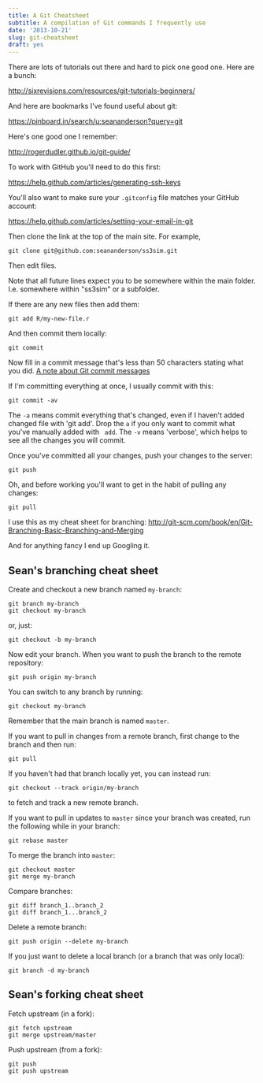 ```yaml
---
title: A Git Cheatsheet
subtitle: A compilation of Git commands I frequently use
date: '2013-10-21'
slug: git-cheatsheet
draft: yes
---
```


There are lots of tutorials out there and hard to pick one good one. Here are
a bunch:

http://sixrevisions.com/resources/git-tutorials-beginners/

And here are bookmarks I've found useful about git:

https://pinboard.in/search/u:seananderson?query=git

Here's one good one I remember:

http://rogerdudler.github.io/git-guide/

To work with GitHub you'll need to do this first:

https://help.github.com/articles/generating-ssh-keys

You'll also want to make sure your `.gitconfig` file matches your GitHub
account:

https://help.github.com/articles/setting-your-email-in-git

Then clone the link at the top of the main site. For example,

```
git clone git@github.com:seananderson/ss3sim.git
```

Then edit files.

Note that all future lines expect you to be somewhere within the main
folder. I.e. somewhere within "ss3sim" or a subfolder.

If there are any new files then add them:

```
git add R/my-new-file.r
```

And then commit them locally:

```
git commit
```

Now fill in a commit message that's less than 50 characters stating what you did. [A note about Git commit messages](http://tbaggery.com/2008/04/19/a-note-about-git-commit-messages.html)

If I'm committing everything at once, I usually commit with this:

```
git commit -av
```

The `-a` means commit everything that's changed, even if I haven't added changed file with 'git add'. Drop the `a` if you only want to commit what you've manually added with ` add`. The `-v` means 'verbose', which helps to see all the changes you will commit.

Once you've committed all your changes, push your changes to the server:

```
git push
```

Oh, and before working you'll want to get in the habit of pulling any changes:

```
git pull
```

I use this as my cheat sheet for branching:
http://git-scm.com/book/en/Git-Branching-Basic-Branching-and-Merging

And for anything fancy I end up Googling it.

## Sean's branching cheat sheet

Create and checkout a new branch named `my-branch`:

```
git branch my-branch
git checkout my-branch
```

or, just:

```
git checkout -b my-branch
```

Now edit your branch. When you want to push the branch to the remote repository:

```
git push origin my-branch
```

You can switch to any branch by running:

```
git checkout my-branch
```

Remember that the main branch is named `master`.

If you want to pull in changes from a remote branch, first change to the branch and then run:

```
git pull
```

If you haven't had that branch locally yet, you can instead run:

```
git checkout --track origin/my-branch
```
to fetch and track a new remote branch.

If you want to pull in updates to `master` since your branch was created, run the following while in your branch:

```
git rebase master
```

To merge the branch into `master`:

```
git checkout master
git merge my-branch
```

Compare branches:

```
git diff branch_1..branch_2
git diff branch_1...branch_2
```

Delete a remote branch:

```
git push origin --delete my-branch
```

If you just want to delete a local branch (or a branch that was only local):

```
git branch -d my-branch
```

## Sean's forking cheat sheet

Fetch upstream (in a fork):

```
git fetch upstream
git merge upstream/master
```

Push upstream (from a fork):

```
git push
git push upstream
```
